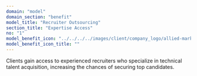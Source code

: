 ```yaml
---
domain: "model"
domain_section: "benefit"
model_title: "Recruiter Outsourcing"
section_title: "Expertise Access"
no: "1"
model_benefit_icon: "../../../../images/client/company_logo/allied-marketing.png"
model_benefit_icon_title: ""
---
```


Clients gain access to experienced recruiters who specialize in technical talent acquisition, increasing the chances of securing top candidates.
